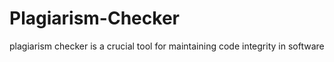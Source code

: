 # Plagiarism-Checker
plagiarism checker is a crucial tool for maintaining code integrity in software 
